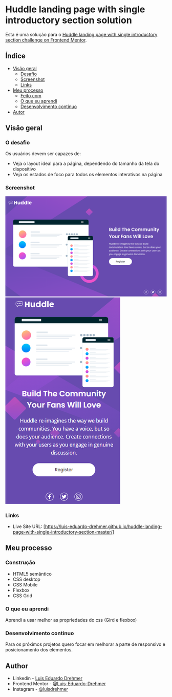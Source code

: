# Huddle landing page with single introductory section solution

Esta é uma solução para o [Huddle landing page with single introductory section challenge on Frontend Mentor](https://www.frontendmentor.io/challenges/huddle-landing-page-with-a-single-introductory-section-B_2Wvxgi0). 

## Índice

- [Visão geral](#overview)
  - [Desafio](#the-challenge)
  - [Screenshot](#screenshot)
  - [Links](#links)
- [Meu processo](#my-process)
  - [Feito com](#built-with)
  - [O que eu aprendi](#what-i-learned)
  - [Desenvolvimento contínuo](#continued-development)  
- [Autor](#author)

## Visão geral

### O desafio

Os usuários devem ser capazes de:

- Veja o layout ideal para a página, dependendo do tamanho da tela do dispositivo
- Veja os estados de foco para todos os elementos interativos na página

### Screenshot

![](./src/images/screenshot.png)
![](./src/images/screenshot-2.png)

### Links

- Live Site URL: [https://luis-eduardo-drehmer.github.io/huddle-landing-page-with-single-introductory-section-master/]
## Meu processo

### Construção

- HTML5 semântico
- CSS desktop
- CSS Mobile
- Flexbox
- CSS Grid

### O que eu aprendi

Aprendi a usar melhor as propriedades do css (Gird e flexbox)

### Desenvolvimento contínuo

Para os próximos projetos quero focar em melhorar a parte de responsivo e posicionamento dos elementos.


## Author

- Linkedin - [Luis Eduardo Drehmer](https://www.linkedin.com/in/luis-eduardo-drehmer-818303228/)
- Frontend Mentor - [@Luis-Eduardo-Drehmer](https://www.frontendmentor.io/profile/Luis-Eduardo-Drehmer)
- Instagram - [@luisdrehmer](https://www.instagram.com/luisdrehmer/)


